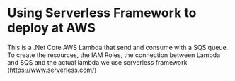 # Using Serverless Framework to deploy at AWS


This is a .Net Core AWS Lambda that send and consume with a SQS queue.
To create the resources, the IAM Roles, the connection between Lambda and SQS and the actual lambda we use serverless framework (https://www.serverless.com/)